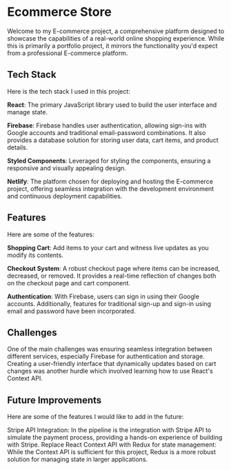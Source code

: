 # Ecommerce Store
Welcome to my E-commerce project, a comprehensive platform designed to showcase the capabilities of a real-world online shopping experience. While this is primarily a portfolio project, it mirrors the functionality you'd expect from a professional E-commerce platform.

## Tech Stack
Here is the tech stack I used in this project:

**React**: The primary JavaScript library used to build the user interface and manage state.

**Firebase**: Firebase handles user authentication, allowing sign-ins with Google accounts and traditional email-password combinations. It also provides a database solution for storing user data, cart items, and product details.

**Styled Components**: Leveraged for styling the components, ensuring a responsive and visually appealing design.

**Netlify**: The platform chosen for deploying and hosting the E-commerce project, offering seamless integration with the development environment and continuous deployment capabilities.

## Features
Here are some of the features:

**Shopping Cart**: Add items to your cart and witness live updates as you modify its contents.

**Checkout System**: A robust checkout page where items can be increased, decreased, or removed. It provides a real-time reflection of changes both on the checkout page and cart component.

**Authentication**: With Firebase, users can sign in using their Google accounts. Additionally, features for traditional sign-up and sign-in using email and password have been incorporated.

## Challenges
One of the main challenges was ensuring seamless integration between different services, especially Firebase for authentication and storage. Creating a user-friendly interface that dynamically updates based on cart changes was another hurdle which involved learning how to use React's Context API.

## Future Improvements
Here are some of the features I would like to add in the future:

Stripe API Integration: In the pipeline is the integration with Stripe API to simulate the payment process, providing a hands-on experience of building with Stripe.
Replace React Context API with Redux for state management: While the Context API is sufficient for this project, Redux is a more robust solution for managing state in larger applications.
